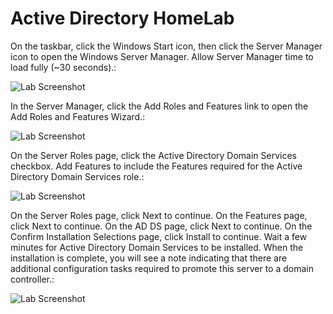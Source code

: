 <!DOCTYPE html>
<html lang="en">
<head>
    <meta charset="UTF-8">
    <meta name="viewport" content="width=device-width, initial-scale=1.0">
    <title>In this exercise, we will create two domains (and two domain controllers) - one using the Server Manager GUI, and one using PowerShell. We will then create users and groups in each domain using the Active Directory Users and Computers GUI and PowerShell.</title>
</head>
<body>
    <h1>Active Directory HomeLab</h1>
    <p> On the taskbar, click the Windows Start icon, then click the Server Manager icon to open the Windows Server Manager. Allow Server Manager time to load fully (~30 seconds).:</p>
    <img src="https://i.imgur.com/nWZPIb2.png" alt="Lab Screenshot" style="max-width: 100%; height: auto;">
    <p> In the Server Manager, click the Add Roles and Features link to open the Add Roles and Features Wizard.:</p>
    <img src="https://i.imgur.com/t1GQeQv.png" alt="Lab Screenshot" style="max-width: 100%; height: auto;">
    <p> On the Server Roles page, click the Active Directory Domain Services checkbox. Add Features to include the Features required for the Active Directory Domain Services role.:</p>
    <img src="https://i.imgur.com/vR21luf.png" alt="Lab Screenshot" style="max-width: 100%; height: auto;">
    <p> On the Server Roles page, click Next to continue. On the Features page, click Next to continue. On the AD DS page, click Next to continue. On the Confirm Installation Selections page, click Install to continue. Wait a few minutes for Active Directory Domain Services to be installed. When the installation is complete, you will see a note indicating that there are additional configuration tasks required to promote this server to a domain controller.:</p>
    <img src="https://i.imgur.com/LaVThXR.png" alt="Lab Screenshot" style="max-width: 100%; height: auto;">
    
    
</body>
</html>
